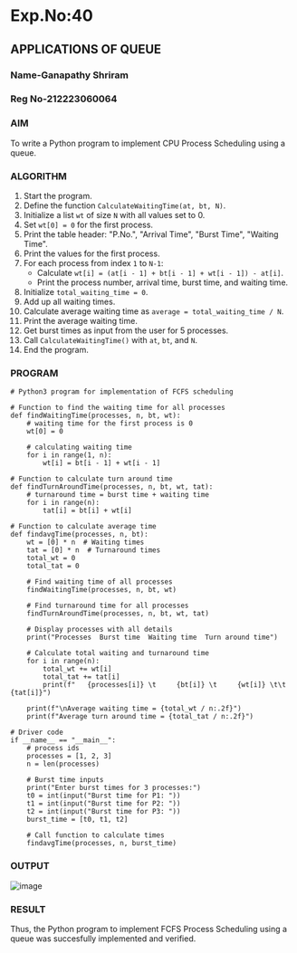 
# Exp.No:40  
## APPLICATIONS OF QUEUE
### Name-Ganapathy Shriram
### Reg No-212223060064

### AIM  
To write a Python program to implement CPU Process Scheduling using a queue.


### ALGORITHM  

1. Start the program.  
2. Define the function `CalculateWaitingTime(at, bt, N)`.  
3. Initialize a list `wt` of size `N` with all values set to 0.  
4. Set `wt[0] = 0` for the first process.  
5. Print the table header: "P.No.", "Arrival Time", "Burst Time", "Waiting Time".  
6. Print the values for the first process.  
7. For each process from index `1` to `N-1`:  
   - Calculate `wt[i] = (at[i - 1] + bt[i - 1] + wt[i - 1]) - at[i]`.  
   - Print the process number, arrival time, burst time, and waiting time.  
8. Initialize `total_waiting_time = 0`.  
9. Add up all waiting times.  
10. Calculate average waiting time as `average = total_waiting_time / N`.  
11. Print the average waiting time.  
12. Get burst times as input from the user for 5 processes.  
13. Call `CalculateWaitingTime()` with `at`, `bt`, and `N`.  
14. End the program.


### PROGRAM  

```
# Python3 program for implementation of FCFS scheduling

# Function to find the waiting time for all processes
def findWaitingTime(processes, n, bt, wt):
    # waiting time for the first process is 0
    wt[0] = 0

    # calculating waiting time
    for i in range(1, n):
        wt[i] = bt[i - 1] + wt[i - 1]

# Function to calculate turn around time
def findTurnAroundTime(processes, n, bt, wt, tat):
    # turnaround time = burst time + waiting time
    for i in range(n):
        tat[i] = bt[i] + wt[i]

# Function to calculate average time
def findavgTime(processes, n, bt):
    wt = [0] * n  # Waiting times
    tat = [0] * n  # Turnaround times
    total_wt = 0
    total_tat = 0

    # Find waiting time of all processes
    findWaitingTime(processes, n, bt, wt)

    # Find turnaround time for all processes
    findTurnAroundTime(processes, n, bt, wt, tat)

    # Display processes with all details
    print("Processes  Burst time  Waiting time  Turn around time")

    # Calculate total waiting and turnaround time
    for i in range(n):
        total_wt += wt[i]
        total_tat += tat[i]
        print(f"   {processes[i]} \t     {bt[i]} \t     {wt[i]} \t\t   {tat[i]}")

    print(f"\nAverage waiting time = {total_wt / n:.2f}")
    print(f"Average turn around time = {total_tat / n:.2f}")

# Driver code
if __name__ == "__main__":
    # process ids
    processes = [1, 2, 3]
    n = len(processes)

    # Burst time inputs
    print("Enter burst times for 3 processes:")
    t0 = int(input("Burst time for P1: "))
    t1 = int(input("Burst time for P2: "))
    t2 = int(input("Burst time for P3: "))
    burst_time = [t0, t1, t2]

    # Call function to calculate times
    findavgTime(processes, n, burst_time)
```

### OUTPUT
![image](https://github.com/user-attachments/assets/64d58bb6-1960-4335-9a5a-75fcc46cc086)

### RESULT
Thus, the Python program to implement FCFS Process Scheduling using a queue was succesfully implemented and verified.
